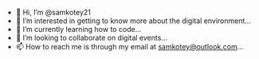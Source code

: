 - 👋 Hi, I’m @samkotey21
- 👀 I’m interested in getting to know more about the digital environment...
- 🌱 I’m currently learning how to code...
- 💞️ I’m looking to collaborate on digital events...
- 📫 How to reach me is through my email at samkotey@outlook.com...

<!---
samkotey21/samkotey21 is a ✨ special ✨ repository because its `README.md` (this file) appears on your GitHub profile.
You can click the Preview link to take a look at your changes.
--->
